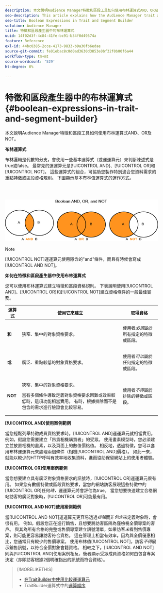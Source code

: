 ```yaml
---
description: 本文說明Audience Manager特徵和區段工具如何使用布林運算式AND、OR及NOT。
seo-description: This article explains how the Audience Manager trait and segment tools use the Boolean expressions AND, OR, and NOT.
seo-title: Boolean Expressions in Trait and Segment Builder
solution: Audience Manager
title: 特徵和區段產生器中的布林運算式
uuid: 14f02d3f-4c84-41fe-bc91-b34f0d49574a
feature: Reference
exl-id: 44bc0385-2cce-4173-9833-b9a30fb6edae
source-git-commit: fe01ebac8c0d0ad3630d3853e0bf32f0b00f6a44
workflow-type: tm+mt
source-wordcount: '529'
ht-degree: 0%

---
```


# 特徵和區段產生器中的布林運算式{#boolean-expressions-in-trait-and-segment-builder}

本文說明Audience Manager特徵和區段工具如何使用布林運算式AND、OR及NOT。

<!-- 

c_tb_boolean.xml

 -->

**布林運算式**

布林邏輯是代數的分支，會使用一些基本運算式（或運運算元）來判斷陳述式是true或false。 最常見的運運算元是[!UICONTROL AND]、[!UICONTROL OR]和[!UICONTROL NOT]。 這些運算式的組合，可協助您製作特別適合您資料需求的重點特徵或區段資格規則。 下圖顯示基本布林值運算式的運作方式。

<br> 

![](assets/BooleanOverview_small.png)

>[!NOTE]
>
>[!UICONTROL NOT]運運算元使用隱含的&quot;and&quot;條件，而且有時候會寫成[!UICONTROL AND NOT]。

**如何在特徵和區段產生器中使用布林運算式**

您可以使用布林運算式建立特徵和區段資格規則。 下表說明使用[!UICONTROL AND]、[!UICONTROL OR]和[!UICONTROL NOT]建立資格條件的一般最佳實務。

<table id="table_C762872C98F54C4A86A2F1C840A86657"> 
 <thead> 
  <tr> 
   <th colname="col1" class="entry"> 運算式 </th> 
   <th colname="col2" class="entry"> 使用它來建立 </th> 
   <th colname="col3" class="entry"> 取得資格 </th> 
  </tr>
 </thead>
 <tbody> 
  <tr> 
   <td colname="col1"> <p><b><span class="wintitle">和</span></b> </p> </td> 
   <td colname="col2"> <p>狹窄、集中的對象資格要求。 </p> </td> 
   <td colname="col3"> <p>使用者<i>必須</i>屬於所有指定的特徵或區段。 </p> </td> 
  </tr> 
  <tr> 
   <td colname="col1"> <p><b><span class="wintitle">或</span></b> </p> </td> 
   <td colname="col2"> <p>廣泛、重點較低的對象資格要求。 </p> </td> 
   <td colname="col3"> <p>使用者<i>可以</i>屬於任何指定的特徵或區段。 </p> </td> 
  </tr> 
  <tr> 
   <td colname="col1"> <p><b><span class="wintitle"> NOT</span></b> </p> </td> 
   <td colname="col2"> <p>狹窄、集中的對象資格要求。 </p> <p>當有多個條件導致定義對象資格要求困難或效率較低時，這項功能相當實用。 有時，根據排除而不是包含的需求進行驗證會比較容易。 </p> </td> 
   <td colname="col3"> <p>使用者<i>不得</i>屬於排除的特徵或區段。 </p> </td> 
  </tr> 
 </tbody> 
</table>

**[!UICONTROL AND]使用案例範例**

當您輕鬆列舉特徵成員資格要求時，[!UICONTROL AND]運運算元就相當實用。 例如，假設您需要建立「昂貴相機購買者」的受眾。 使用畫素模型時，您必須建立並放置相機的畫素，以及頁面上的數值價格值。 相反地，透過特徵，您可以套用布林運運算元來處理兩個條件（相機[!UICONTROL AND]價格）。 如此一來，就能以較少的HTTP呼叫有效率地收集資料，進而協助保留網站上的使用者體驗。

**[!UICONTROL OR]使用案例範例**

當您想要建立具有廣泛對象資格要求的訊號時，[!UICONTROL OR]運運算元很有用。 如果您有數個特徵或區段資格要求，當您的網站訪客展現這些特徵中的[!UICONTROL OR]任何&#x200B;*時，*&#x200B;運運算元將會評估為true。 當您想要快速建立合格網站訪客的廣泛對象時，[!UICONTROL OR]可能最有用。

**[!UICONTROL AND NOT]使用案例範例**

當[!UICONTROL AND NOT]運運算元更容易透過&#x200B;*排除*&#x200B;而非&#x200B;*包含*&#x200B;來定義對象時，會很有用。 例如，假設您正在進行銷售，且想要將訪客區隔為僅檢視全價專案的客戶。 與其為所有合格的完整或售價專案建立訊號清單，如果訪客&#x200B;*未*&#x200B;看到售價專案，則可能更容易讓訪客符合資格。 這在管理上相當有效率，因為與全價優惠相比，您通常只有較少的售價專案。 使用布林值[!UICONTROL NOT]，訪客&#x200B;*不得*&#x200B;展示銷售訊號，以符合全價對象會籍資格。 相較之下，[!UICONTROL AND NOT]則與[!UICONTROL AND]使用案例相反，後者顯示受眾成員資格如何由包含專案決定（亦即訪客根據2個明確指出的訊號而符合資格）。

>[!MORELIKETHIS]
>
>* [在TraitBuilder中使用比較運運算元](../features/traits/trait-comparison-operators.md)
>* TraitBuilder運算式中的[運算順序](../features/traits/trait-operator-precedence.md)
